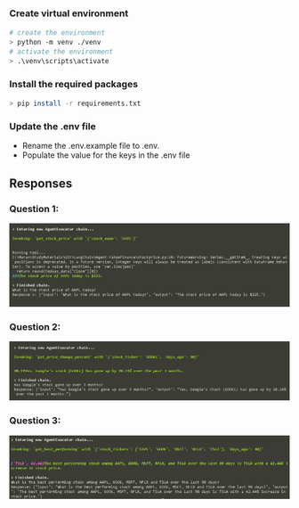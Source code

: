 ### Create virtual environment
```bash
# create the environment
> python -m venv ./venv
# activate the environment
> .\venv\scripts\activate
```

### Install the required packages
```bash
> pip install -r requirements.txt
```

### Update the .env file
- Rename the .env.example file to .env.
- Populate the value for the keys in the .env file

## Responses
### Question 1:
![alt text](image.png)


### Question 2:
![alt text](image-1.png)

### Question 3:
![alt text](image-2.png)



